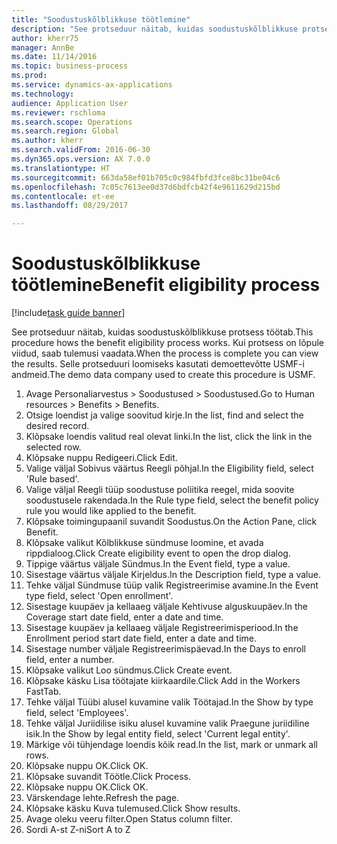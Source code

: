 ```yaml
--- 
title: "Soodustuskõlblikkuse töötlemine"
description: "See protseduur näitab, kuidas soodustuskõlblikkuse protsess töötab."
author: kherr75
manager: AnnBe
ms.date: 11/14/2016
ms.topic: business-process
ms.prod: 
ms.service: dynamics-ax-applications
ms.technology: 
audience: Application User
ms.reviewer: rschloma
ms.search.scope: Operations
ms.search.region: Global
ms.author: kherr
ms.search.validFrom: 2016-06-30
ms.dyn365.ops.version: AX 7.0.0
ms.translationtype: HT
ms.sourcegitcommit: 663da58ef01b705c0c984fbfd3fce8bc31be04c6
ms.openlocfilehash: 7c05c7613ee0d37d6bdfcb42f4e9611629d215bd
ms.contentlocale: et-ee
ms.lasthandoff: 08/29/2017

---
```

# <a name="benefit-eligibility-process"></a><span data-ttu-id="0e59a-103">Soodustuskõlblikkuse töötlemine</span><span class="sxs-lookup"><span data-stu-id="0e59a-103">Benefit eligibility process</span></span>

[!include[task guide banner](../../includes/task-guide-banner.md)]

<span data-ttu-id="0e59a-104">See protseduur näitab, kuidas soodustuskõlblikkuse protsess töötab.</span><span class="sxs-lookup"><span data-stu-id="0e59a-104">This procedure hows the benefit eligibility process works.</span></span> <span data-ttu-id="0e59a-105">Kui protsess on lõpule viidud, saab tulemusi vaadata.</span><span class="sxs-lookup"><span data-stu-id="0e59a-105">When the process is complete you can view the results.</span></span> <span data-ttu-id="0e59a-106">Selle protseduuri loomiseks kasutati demoettevõtte USMF-i andmeid.</span><span class="sxs-lookup"><span data-stu-id="0e59a-106">The demo data company used to create this procedure is USMF.</span></span>

1. <span data-ttu-id="0e59a-107">Avage Personaliarvestus > Soodustused > Soodustused.</span><span class="sxs-lookup"><span data-stu-id="0e59a-107">Go to Human resources > Benefits > Benefits.</span></span>
2. <span data-ttu-id="0e59a-108">Otsige loendist ja valige soovitud kirje.</span><span class="sxs-lookup"><span data-stu-id="0e59a-108">In the list, find and select the desired record.</span></span>
3. <span data-ttu-id="0e59a-109">Klõpsake loendis valitud real olevat linki.</span><span class="sxs-lookup"><span data-stu-id="0e59a-109">In the list, click the link in the selected row.</span></span>
4. <span data-ttu-id="0e59a-110">Klõpsake nuppu Redigeeri.</span><span class="sxs-lookup"><span data-stu-id="0e59a-110">Click Edit.</span></span>
5. <span data-ttu-id="0e59a-111">Valige väljal Sobivus väärtus Reegli põhjal.</span><span class="sxs-lookup"><span data-stu-id="0e59a-111">In the Eligibility field, select 'Rule based'.</span></span>
6. <span data-ttu-id="0e59a-112">Valige väljal Reegli tüüp soodustuse poliitika reegel, mida soovite soodustusele rakendada.</span><span class="sxs-lookup"><span data-stu-id="0e59a-112">In the Rule type field, select the benefit policy rule you would like applied to the benefit.</span></span>
7. <span data-ttu-id="0e59a-113">Klõpsake toimingupaanil suvandit Soodustus.</span><span class="sxs-lookup"><span data-stu-id="0e59a-113">On the Action Pane, click Benefit.</span></span>
8. <span data-ttu-id="0e59a-114">Klõpsake valikut Kõlblikkuse sündmuse loomine, et avada rippdialoog.</span><span class="sxs-lookup"><span data-stu-id="0e59a-114">Click Create eligibility event to open the drop dialog.</span></span>
9. <span data-ttu-id="0e59a-115">Tippige väärtus väljale Sündmus.</span><span class="sxs-lookup"><span data-stu-id="0e59a-115">In the Event field, type a value.</span></span>
10. <span data-ttu-id="0e59a-116">Sisestage väärtus väljale Kirjeldus.</span><span class="sxs-lookup"><span data-stu-id="0e59a-116">In the Description field, type a value.</span></span>
11. <span data-ttu-id="0e59a-117">Tehke väljal Sündmuse tüüp valik Registreerimise avamine.</span><span class="sxs-lookup"><span data-stu-id="0e59a-117">In the Event type field, select 'Open enrollment'.</span></span>
12. <span data-ttu-id="0e59a-118">Sisestage kuupäev ja kellaaeg väljale Kehtivuse alguskuupäev.</span><span class="sxs-lookup"><span data-stu-id="0e59a-118">In the Coverage start date field, enter a date and time.</span></span>
13. <span data-ttu-id="0e59a-119">Sisestage kuupäev ja kellaaeg väljale Registreerimisperiood.</span><span class="sxs-lookup"><span data-stu-id="0e59a-119">In the Enrollment period start date field, enter a date and time.</span></span>
14. <span data-ttu-id="0e59a-120">Sisestage number väljale Registreerimispäevad.</span><span class="sxs-lookup"><span data-stu-id="0e59a-120">In the Days to enroll field, enter a number.</span></span>
15. <span data-ttu-id="0e59a-121">Klõpsake valikut Loo sündmus.</span><span class="sxs-lookup"><span data-stu-id="0e59a-121">Click Create event.</span></span>
16. <span data-ttu-id="0e59a-122">Klõpsake käsku Lisa töötajate kiirkaardile.</span><span class="sxs-lookup"><span data-stu-id="0e59a-122">Click Add in the Workers FastTab.</span></span>
17. <span data-ttu-id="0e59a-123">Tehke väljal Tüübi alusel kuvamine valik Töötajad.</span><span class="sxs-lookup"><span data-stu-id="0e59a-123">In the Show by type field, select 'Employees'.</span></span>
18. <span data-ttu-id="0e59a-124">Tehke väljal Juriidilise isiku alusel kuvamine valik Praegune juriidiline isik.</span><span class="sxs-lookup"><span data-stu-id="0e59a-124">In the Show by legal entity field, select 'Current legal entity'.</span></span>
19. <span data-ttu-id="0e59a-125">Märkige või tühjendage loendis kõik read.</span><span class="sxs-lookup"><span data-stu-id="0e59a-125">In the list, mark or unmark all rows.</span></span>
20. <span data-ttu-id="0e59a-126">Klõpsake nuppu OK.</span><span class="sxs-lookup"><span data-stu-id="0e59a-126">Click OK.</span></span>
21. <span data-ttu-id="0e59a-127">Klõpsake suvandit Töötle.</span><span class="sxs-lookup"><span data-stu-id="0e59a-127">Click Process.</span></span>
22. <span data-ttu-id="0e59a-128">Klõpsake nuppu OK.</span><span class="sxs-lookup"><span data-stu-id="0e59a-128">Click OK.</span></span>
23. <span data-ttu-id="0e59a-129">Värskendage lehte.</span><span class="sxs-lookup"><span data-stu-id="0e59a-129">Refresh the page.</span></span>
24. <span data-ttu-id="0e59a-130">Klõpsake käsku Kuva tulemused.</span><span class="sxs-lookup"><span data-stu-id="0e59a-130">Click Show results.</span></span>
25. <span data-ttu-id="0e59a-131">Avage oleku veeru filter.</span><span class="sxs-lookup"><span data-stu-id="0e59a-131">Open Status column filter.</span></span>
26. <span data-ttu-id="0e59a-132">Sordi A-st Z-ni</span><span class="sxs-lookup"><span data-stu-id="0e59a-132">Sort A to Z</span></span>


